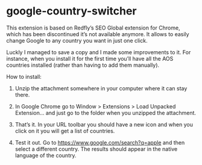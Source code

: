 # google-country-switcher

This extension is based on Redfly’s SEO Global extension for Chrome, which has been discontinued it’s not available anymore. It allows to easily change Google to any country you want in just one click.

Luckly I managed to save a copy and I made some improvements to it. For instance, when you install it for the first time you’ll have all the AOS countries installed (rather than having to add them manually).

How to install:
1) Unzip the attachment somewhere in your computer where it can stay there.

2) In Google Chrome go to Window > Extensions > Load Unpacked Extension… and just go to the folder when you unzipped the attachment.

3) That’s it. In your URL toolbar you should have a new icon and when you click on it you will get a list of countries. 

4) Test it out. Go to https://www.google.com/search?q=apple and then select a different country. The results should appear in the native language of the country. 
